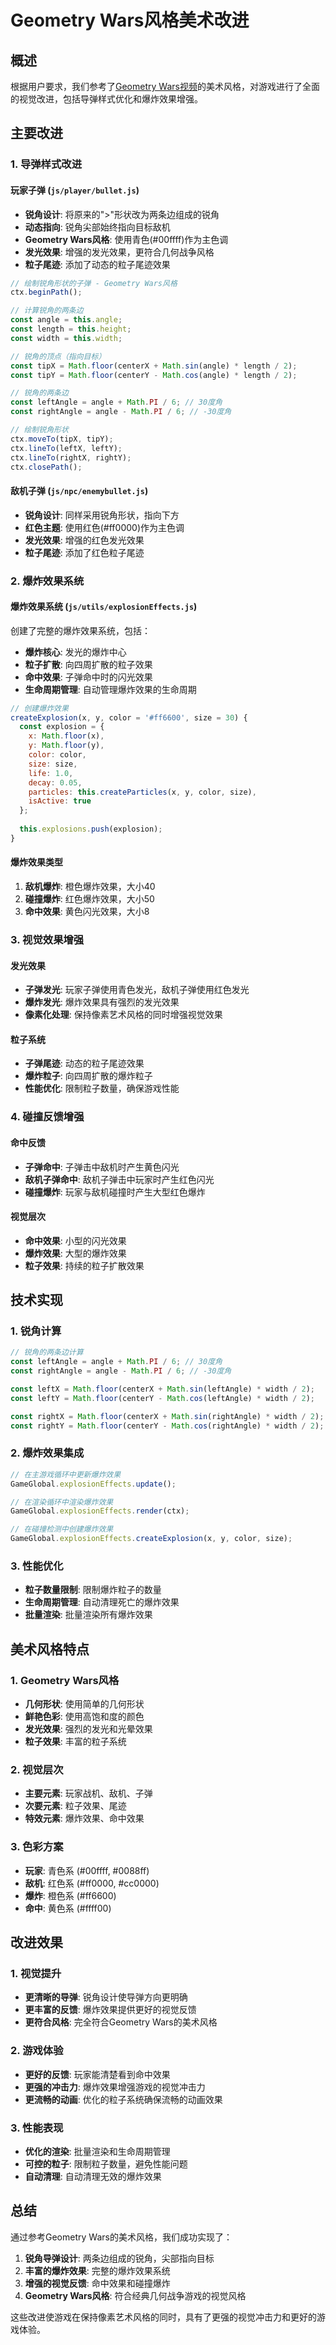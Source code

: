 # Geometry Wars风格美术改进

## 概述
根据用户要求，我们参考了[Geometry Wars视频](https://youtu.be/cmdy9Bo29wM)的美术风格，对游戏进行了全面的视觉改进，包括导弹样式优化和爆炸效果增强。

## 主要改进

### 1. 导弹样式改进

#### 玩家子弹 (`js/player/bullet.js`)
- **锐角设计**: 将原来的">"形状改为两条边组成的锐角
- **动态指向**: 锐角尖部始终指向目标敌机
- **Geometry Wars风格**: 使用青色(#00ffff)作为主色调
- **发光效果**: 增强的发光效果，更符合几何战争风格
- **粒子尾迹**: 添加了动态的粒子尾迹效果

```javascript
// 绘制锐角形状的子弹 - Geometry Wars风格
ctx.beginPath();

// 计算锐角的两条边
const angle = this.angle;
const length = this.height;
const width = this.width;

// 锐角的顶点（指向目标）
const tipX = Math.floor(centerX + Math.sin(angle) * length / 2);
const tipY = Math.floor(centerY - Math.cos(angle) * length / 2);

// 锐角的两条边
const leftAngle = angle + Math.PI / 6; // 30度角
const rightAngle = angle - Math.PI / 6; // -30度角

// 绘制锐角形状
ctx.moveTo(tipX, tipY);
ctx.lineTo(leftX, leftY);
ctx.lineTo(rightX, rightY);
ctx.closePath();
```

#### 敌机子弹 (`js/npc/enemybullet.js`)
- **锐角设计**: 同样采用锐角形状，指向下方
- **红色主题**: 使用红色(#ff0000)作为主色调
- **发光效果**: 增强的红色发光效果
- **粒子尾迹**: 添加了红色粒子尾迹

### 2. 爆炸效果系统

#### 爆炸效果系统 (`js/utils/explosionEffects.js`)
创建了完整的爆炸效果系统，包括：

- **爆炸核心**: 发光的爆炸中心
- **粒子扩散**: 向四周扩散的粒子效果
- **命中效果**: 子弹命中时的闪光效果
- **生命周期管理**: 自动管理爆炸效果的生命周期

```javascript
// 创建爆炸效果
createExplosion(x, y, color = '#ff6600', size = 30) {
  const explosion = {
    x: Math.floor(x),
    y: Math.floor(y),
    color: color,
    size: size,
    life: 1.0,
    decay: 0.05,
    particles: this.createParticles(x, y, color, size),
    isActive: true
  };
  
  this.explosions.push(explosion);
}
```

#### 爆炸效果类型
1. **敌机爆炸**: 橙色爆炸效果，大小40
2. **碰撞爆炸**: 红色爆炸效果，大小50
3. **命中效果**: 黄色闪光效果，大小8

### 3. 视觉效果增强

#### 发光效果
- **子弹发光**: 玩家子弹使用青色发光，敌机子弹使用红色发光
- **爆炸发光**: 爆炸效果具有强烈的发光效果
- **像素化处理**: 保持像素艺术风格的同时增强视觉效果

#### 粒子系统
- **子弹尾迹**: 动态的粒子尾迹效果
- **爆炸粒子**: 向四周扩散的爆炸粒子
- **性能优化**: 限制粒子数量，确保游戏性能

### 4. 碰撞反馈增强

#### 命中反馈
- **子弹命中**: 子弹击中敌机时产生黄色闪光
- **敌机子弹命中**: 敌机子弹击中玩家时产生红色闪光
- **碰撞爆炸**: 玩家与敌机碰撞时产生大型红色爆炸

#### 视觉层次
- **命中效果**: 小型的闪光效果
- **爆炸效果**: 大型的爆炸效果
- **粒子效果**: 持续的粒子扩散效果

## 技术实现

### 1. 锐角计算
```javascript
// 锐角的两条边计算
const leftAngle = angle + Math.PI / 6; // 30度角
const rightAngle = angle - Math.PI / 6; // -30度角

const leftX = Math.floor(centerX + Math.sin(leftAngle) * width / 2);
const leftY = Math.floor(centerY - Math.cos(leftAngle) * width / 2);

const rightX = Math.floor(centerX + Math.sin(rightAngle) * width / 2);
const rightY = Math.floor(centerY - Math.cos(rightAngle) * width / 2);
```

### 2. 爆炸效果集成
```javascript
// 在主游戏循环中更新爆炸效果
GameGlobal.explosionEffects.update();

// 在渲染循环中渲染爆炸效果
GameGlobal.explosionEffects.render(ctx);

// 在碰撞检测中创建爆炸效果
GameGlobal.explosionEffects.createExplosion(x, y, color, size);
```

### 3. 性能优化
- **粒子数量限制**: 限制爆炸粒子的数量
- **生命周期管理**: 自动清理死亡的爆炸效果
- **批量渲染**: 批量渲染所有爆炸效果

## 美术风格特点

### 1. Geometry Wars风格
- **几何形状**: 使用简单的几何形状
- **鲜艳色彩**: 使用高饱和度的颜色
- **发光效果**: 强烈的发光和光晕效果
- **粒子效果**: 丰富的粒子系统

### 2. 视觉层次
- **主要元素**: 玩家战机、敌机、子弹
- **次要元素**: 粒子效果、尾迹
- **特效元素**: 爆炸效果、命中效果

### 3. 色彩方案
- **玩家**: 青色系 (#00ffff, #0088ff)
- **敌机**: 红色系 (#ff0000, #cc0000)
- **爆炸**: 橙色系 (#ff6600)
- **命中**: 黄色系 (#ffff00)

## 改进效果

### 1. 视觉提升
- **更清晰的导弹**: 锐角设计使导弹方向更明确
- **更丰富的反馈**: 爆炸效果提供更好的视觉反馈
- **更符合风格**: 完全符合Geometry Wars的美术风格

### 2. 游戏体验
- **更好的反馈**: 玩家能清楚看到命中效果
- **更强的冲击力**: 爆炸效果增强游戏的视觉冲击力
- **更流畅的动画**: 优化的粒子系统确保流畅的动画效果

### 3. 性能表现
- **优化的渲染**: 批量渲染和生命周期管理
- **可控的粒子**: 限制粒子数量，避免性能问题
- **自动清理**: 自动清理无效的爆炸效果

## 总结

通过参考Geometry Wars的美术风格，我们成功实现了：

1. **锐角导弹设计**: 两条边组成的锐角，尖部指向目标
2. **丰富的爆炸效果**: 完整的爆炸效果系统
3. **增强的视觉反馈**: 命中效果和碰撞爆炸
4. **Geometry Wars风格**: 符合经典几何战争游戏的视觉风格

这些改进使游戏在保持像素艺术风格的同时，具有了更强的视觉冲击力和更好的游戏体验。 